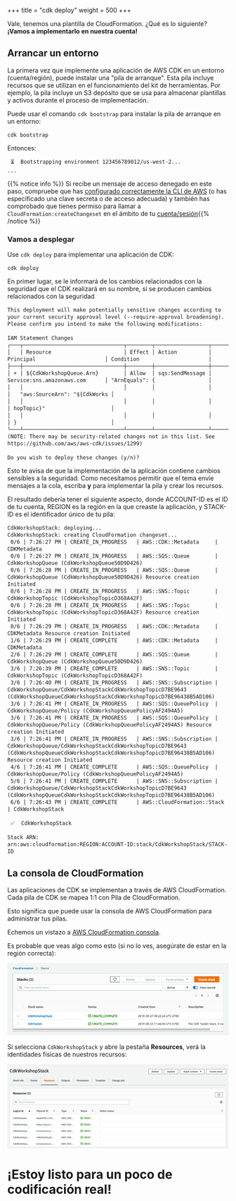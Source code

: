 +++
title = "cdk deploy"
weight = 500
+++

Vale, tenemos una plantilla de CloudFormation. ¿Qué es lo siguiente? __¡Vamos a implementarlo en nuestra cuenta!__

## Arrancar un entorno

La primera vez que implemente una aplicación de AWS CDK en un entorno (cuenta/región),
puede instalar una "pila de arranque". Esta pila incluye recursos que
se utilizan en el funcionamiento del kit de herramientas. Por ejemplo, la pila incluye un S3
depósito que se usa para almacenar plantillas y activos durante el proceso de implementación.

Puede usar el comando `cdk bootstrap` para instalar la pila de arranque en un
entorno:

```
cdk bootstrap
```

Entonces:

```
 ⏳  Bootstrapping environment 123456789012/us-west-2...
...
```

{{% notice info %}}
Si recibe un mensaje de acceso denegado en este paso, compruebe que
has [configurado correctamente la CLI de AWS](/15-prerequisites/200-account.html) (o has especificado una clave secreta o de acceso adecuada) y también has comprobado que tienes permiso para llamar a `CloudFormation:createChangeset` en el ámbito de tu [cuenta/sesión](https://docs.aws.amazon.com/cli/latest/userguide/cli-configure-profiles.html){{% /notice %}}

### Vamos a desplegar

Use `cdk deploy` para implementar una aplicación de CDK:

```
cdk deploy
```

En primer lugar, se le informará de los cambios relacionados con la seguridad que el CDK realizará en su nombre, si se producen cambios relacionados con la seguridad

```
This deployment will make potentially sensitive changes according to your current security approval level (--require-approval broadening).
Please confirm you intend to make the following modifications:

IAM Statement Changes
┌───┬────────────────────────────────┬────────┬─────────────────┬────────────────────────────────┬────────────────────────────────┐
│   │ Resource                       │ Effect │ Action          │ Principal                      │ Condition                      │
├───┼────────────────────────────────┼────────┼─────────────────┼────────────────────────────────┼────────────────────────────────┤
│ + │ ${CdkWorkshopQueue.Arn}        │ Allow  │ sqs:SendMessage │ Service:sns.amazonaws.com      │ "ArnEquals": {                 │
│   │                                │        │                 │                                │   "aws:SourceArn": "${CdkWorks │
│   │                                │        │                 │                                │ hopTopic}"                     │
│   │                                │        │                 │                                │ }                              │
└───┴────────────────────────────────┴────────┴─────────────────┴────────────────────────────────┴────────────────────────────────┘
(NOTE: There may be security-related changes not in this list. See https://github.com/aws/aws-cdk/issues/1299)

Do you wish to deploy these changes (y/n)?
```

Esto te avisa de que la implementación de la aplicación contiene cambios sensibles a la seguridad.
Como necesitamos permitir que el tema envíe mensajes a la cola,
escriba **y** para implementar la pila y crear los recursos.

El resultado debería tener el siguiente aspecto, donde ACCOUNT-ID es el ID de tu cuenta, REGION es la región en la que creaste la aplicación,
y STACK-ID es el identificador único de tu pila:

```
CdkWorkshopStack: deploying...
CdkWorkshopStack: creating CloudFormation changeset...
 0/6 | 7:26:27 PM | CREATE_IN_PROGRESS   | AWS::CDK::Metadata     | CDKMetadata
 0/6 | 7:26:27 PM | CREATE_IN_PROGRESS   | AWS::SQS::Queue        | CdkWorkshopQueue (CdkWorkshopQueue50D9D426)
 0/6 | 7:26:28 PM | CREATE_IN_PROGRESS   | AWS::SQS::Queue        | CdkWorkshopQueue (CdkWorkshopQueue50D9D426) Resource creation Initiated
 0/6 | 7:26:28 PM | CREATE_IN_PROGRESS   | AWS::SNS::Topic        | CdkWorkshopTopic (CdkWorkshopTopicD368A42F)
 0/6 | 7:26:28 PM | CREATE_IN_PROGRESS   | AWS::SNS::Topic        | CdkWorkshopTopic (CdkWorkshopTopicD368A42F) Resource creation Initiated
 0/6 | 7:26:29 PM | CREATE_IN_PROGRESS   | AWS::CDK::Metadata     | CDKMetadata Resource creation Initiated
 1/6 | 7:26:29 PM | CREATE_COMPLETE      | AWS::CDK::Metadata     | CDKMetadata
 2/6 | 7:26:29 PM | CREATE_COMPLETE      | AWS::SQS::Queue        | CdkWorkshopQueue (CdkWorkshopQueue50D9D426)
 3/6 | 7:26:39 PM | CREATE_COMPLETE      | AWS::SNS::Topic        | CdkWorkshopTopic (CdkWorkshopTopicD368A42F)
 3/6 | 7:26:40 PM | CREATE_IN_PROGRESS   | AWS::SNS::Subscription | CdkWorkshopQueue/CdkWorkshopStackCdkWorkshopTopicD7BE9643 (CdkWorkshopQueueCdkWorkshopStackCdkWorkshopTopicD7BE96438B5AD106)
 3/6 | 7:26:41 PM | CREATE_IN_PROGRESS   | AWS::SQS::QueuePolicy  | CdkWorkshopQueue/Policy (CdkWorkshopQueuePolicyAF2494A5)
 3/6 | 7:26:41 PM | CREATE_IN_PROGRESS   | AWS::SQS::QueuePolicy  | CdkWorkshopQueue/Policy (CdkWorkshopQueuePolicyAF2494A5) Resource creation Initiated
 3/6 | 7:26:41 PM | CREATE_IN_PROGRESS   | AWS::SNS::Subscription | CdkWorkshopQueue/CdkWorkshopStackCdkWorkshopTopicD7BE9643 (CdkWorkshopQueueCdkWorkshopStackCdkWorkshopTopicD7BE96438B5AD106) Resource creation Initiated
 4/6 | 7:26:41 PM | CREATE_COMPLETE      | AWS::SQS::QueuePolicy  | CdkWorkshopQueue/Policy (CdkWorkshopQueuePolicyAF2494A5)
 5/6 | 7:26:41 PM | CREATE_COMPLETE      | AWS::SNS::Subscription | CdkWorkshopQueue/CdkWorkshopStackCdkWorkshopTopicD7BE9643 (CdkWorkshopQueueCdkWorkshopStackCdkWorkshopTopicD7BE96438B5AD106)
 6/6 | 7:26:43 PM | CREATE_COMPLETE      | AWS::CloudFormation::Stack | CdkWorkshopStack

 ✅  CdkWorkshopStack

Stack ARN:
arn:aws:cloudformation:REGION:ACCOUNT-ID:stack/CdkWorkshopStack/STACK-ID
```

## La consola de CloudFormation

Las aplicaciones de CDK se implementan a través de AWS CloudFormation. Cada pila de CDK se mapea 1:1 con
Pila de CloudFormation.

Esto significa que puede usar la consola de AWS CloudFormation para administrar
tus pilas.

Echemos un vistazo a [AWS CloudFormation
consola](https://console.aws.amazon.com/cloudformation/home).

Es probable que veas algo como esto (si no lo ves, asegúrate de estar en la región correcta):

![](./cfn1.png)

Si selecciona `CdkWorkshopStack` y abre la pestaña __Resources__, verá la
identidades físicas de nuestros recursos:

![](./cfn2.png)

# ¡Estoy listo para un poco de codificación real!
